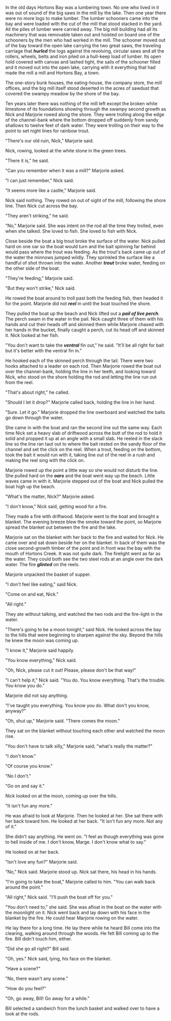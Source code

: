 In the old days Hortons Bay was a lumbering town. No one who lived in it was out of sound of the big saws in the mill by the lake. Then one year there were no more logs to make lumber. The lumber schooners came into the bay and were loaded with the cut of the mill that stood stacked in the yard. All the piles of lumber were carried away. The big mill building had all its machinery that was removable taken out and hoisted on board one of the schooners by the men who had worked in the mill. The schooner moved out of the bay toward the open lake carrying the two great saws, the traveling carriage that ***hurled*** the logs against the revolving, circular saws and all the rollers, wheels, belts and iron piled on a hull-keep load of lumber. Its open hold covered with canvas and lashed tight, the sails of the schooner filled and it moved out into the open lake, carrying with it everything that had made the mill a mill and Hortons Bay, a town.

The one-story bunk houses, the eating-house, the company store, the mill offices, and the big mill itself stood deserted in the acres of sawdust that covered the swampy meadow by the shore of the bay.

Ten years later there was nothing of the mill left except the broken white limestone of its foundations showing through the swampy second growth as Nick and Marjorie rowed along the shore. They were trolling along the edge of the channel-bank where the bottom dropped off suddenly from sandy shallows to twelve feet of dark water. They were trolling on their way to the point to set night lines for rainbow trout.

"There's our old ruin, Nick," Marjorie said.

Nick, rowing, looked at the white stone in the green trees.

"There it is," he said.

"Can you remember when it was a mill?" Marjorie asked.

"I can just remember," Nick said.

"It seems more like a castle," Marjorie said.

Nick said nothing. They rowed on out of sight of the mill, following the shore line. Then Nick cut across the bay.

"They aren't striking," he said.

"No," Marjorie said. She was intent on the rod all the time they trolled, even when she talked. She loved to fish. She loved to fish with Nick.

Close beside the boat a big trout broke the surface of the water. Nick pulled hard on one oar so the boat would turn and the bait spinning far behind would pass where the trout was feeding. As the trout's back came up out of the water the minnows jumped wildly. They sprinkled the surface like a handful of shot thrown into the water. Another ***trout*** broke water, feeding on the other side of the boat.

"They're feeding," Marjorie said.

"But they won't strike," Nick said.

He rowed the boat around to troll past both the feeding fish, then headed it for the point. Marjorie did not ***reel*** in until the boat touched the shore.

They pulled the boat up the beach and Nick lifted out a ***pail of live perch***. The perch swam in the water in the pail. Nick caught three of them with his hands and cut their heads off and skinned them while Marjorie chased with her hands in the bucket, finally caught a perch, cut its head off and skinned it. Nick looked at her fish.

"You don't want to take the ***ventral*** fin out," he said. "It'll be all right for bait but it's better with the ventral fin in."

He hooked each of the skinned perch through the tail. There were two hooks attached to a leader on each rod. Then Marjorie rowed the boat out over the channel-bank, holding the line in her teeth, and looking toward Nick, who stood on the shore holding the rod and letting the line run out from the reel.

"That's about right," he called.

"Should I let it drop?" Marjorie called back, holding the line in her hand.

"Sure. Let it go." Marjorie dropped the line overboard and watched the baits go down through the water.

She came in with the boat and ran the second line out the same way. Each time Nick set a heavy slab of driftwood across the butt of the rod to hold it solid and propped it up at an angle with a small slab. He reeled in the slack line so the line ran taut out to where the bait rested on the sandy floor of the channel and set the click on the reel. When a trout, feeding on the bottom, took the bait it would run with it, taking line out of the reel in a rush and making the reel sing with the click on.

Marjorie rowed up the point a little way so she would not disturb the line. She pulled hard on the ***oars*** and the boat went way up the beach. Little waves came in with it. Marjorie stepped out of the boat and Nick pulled the boat high up the beach.

"What's the matter, Nick?" Marjorie asked.

"I don't know," Nick said, getting wood for a fire.

They made a fire with driftwood. Marjorie went to the boat and brought a blanket. The evening breeze blew the smoke toward the point, so Marjorie spread the blanket out between the fire and the lake.

Marjorie sat on the blanket with her back to the fire and waited for Nick. He came over and sat down beside her on the blanket. In back of them was the close second-growth timber of the point and in front was the bay with the mouth of Hortons Creek. It was not quite dark. The firelight went as far as the water. They could both see the two steel rods at an angle over the dark water. The fire ***glinted*** on the reels.

Marjorie unpacked the basket of supper.

"I don't feel like eating," said Nick.

"Come on and eat, Nick."

"All right."

They ate without talking, and watched the two rods and the fire-light in the water.

"There's going to be a moon tonight," said Nick. He looked across the bay to the hills that were beginning to sharpen against the sky. Beyond the hills he knew the moon was coming up.

"I know it," Marjorie said happily.

"You know everything," Nick said.

"Oh, Nick, please cut it out! Please, please don't be that way!"

"I can't help it," Nick said. "You do. You know everything. That's the trouble. You know you do."

Marjorie did not say anything.

"I've taught you everything. You know you do. What don't you know, anyway?"

"Oh, shut up," Marjorie said. "There comes the moon."

They sat on the blanket without touching each other and watched the moon rise.

"You don't have to talk silly," Marjorie said; "what's really the matter?"

"I don't know."

"Of course you know."

"No I don't."

"Go on and say it."

Nick looked on at the moon, coming up over the hills.

"It isn't fun any more."

He was afraid to look at Marjorie. Then he looked at her. She sat there with her back toward him. He looked at her back. "It isn't fun any more. Not any of it."

She didn't say anything. He went on. "I feel as though everything was gone to hell inside of me. I don't know, Marge. I don't know what to say."

He looked on at her back.

"Isn't love any fun?" Marjorie said.

"No," Nick said. Marjorie stood up. Nick sat there, his head in his hands.

"I'm going to take the boat," Marjorie called to him. "You can walk back around the point."

"All right," Nick said. "I'll push the boat off for you."

"You don't need to," she said. She was afloat in the boat on the water with the moonlight on it. Nick went back and lay down with his face in the blanket by the fire. He could hear Marjorie rowing on the water.

He lay there for a long time. He lay there while he heard Bill come into the clearing, walking around through the woods. He felt Bill coming up to the fire. Bill didn't touch him, either.

"Did she go all right?" Bill said.

"Oh, yes." Nick said, lying, his face on the blanket.

"Have a scene?"

"No, there wasn't any scene."

"How do you feel?"

"Oh, go away, Bill! Go away for a while."

Bill selected a sandwich from the lunch basket and walked over to have a look at the rods.
